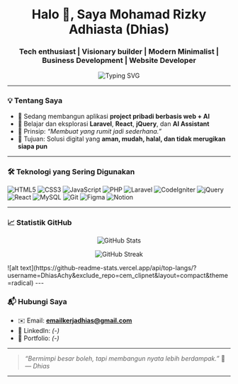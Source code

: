 <h1 align="center">Halo 👋, Saya Mohamad Rizky Adhiasta (Dhias)</h1>
<h3 align="center">Tech enthusiast | Visionary builder | Modern Minimalist | Business Development | Website Developer</h3>

<p align="center">
  <img src="https://readme-typing-svg.demolab.com?font=Fira+Code&duration=2500&pause=1000&center=true&vCenter=true&width=435&lines=Selamat+Datang+di+GitHub+Saya!;Saya+suka+membangun+solusi+berbasis+web;Ootomatisasi+%2B+AI+untuk+hidup+lebih+mudah" alt="Typing SVG" />
</p>

---

### 💡 Tentang Saya
- 🔭 Sedang membangun aplikasi **project pribadi berbasis web + AI**
- 🌱 Belajar dan eksplorasi **Laravel**, **React**, **jQuery**, dan **AI Assistant**
- 🧠 Prinsip: *“Membuat yang rumit jadi sederhana.”*
- 🎯 Tujuan: Solusi digital yang **aman, mudah, halal, dan tidak merugikan siapa pun**

---

### 🛠️ Teknologi yang Sering Digunakan
![HTML5](https://img.shields.io/badge/HTML5-E34F26?style=flat&logo=html5&logoColor=white)
![CSS3](https://img.shields.io/badge/CSS3-1572B6?style=flat&logo=css3&logoColor=white)
![JavaScript](https://img.shields.io/badge/JavaScript-F7DF1E?style=flat&logo=javascript&logoColor=black)
![PHP](https://img.shields.io/badge/PHP-777BB4?style=flat&logo=php&logoColor=white)
![Laravel](https://img.shields.io/badge/Laravel-FF2D20?style=flat&logo=laravel&logoColor=white)
![CodeIgniter](https://img.shields.io/badge/CodeIgniter-EF4223?style=flat&logo=codeigniter&logoColor=white)
![jQuery](https://img.shields.io/badge/jQuery-0769AD?style=flat&logo=jquery&logoColor=white)
![React](https://img.shields.io/badge/React-61DAFB?style=flat&logo=react&logoColor=black)
![MySQL](https://img.shields.io/badge/MySQL-4479A1?style=flat&logo=mysql&logoColor=white)
![Git](https://img.shields.io/badge/Git-F05032?style=flat&logo=git&logoColor=white)
![Figma](https://img.shields.io/badge/Figma-F24E1E?style=flat&logo=figma&logoColor=white)
![Notion](https://img.shields.io/badge/Notion-000000?style=flat&logo=notion&logoColor=white)

---

### 📈 Statistik GitHub
<p align="center">
  <img src="https://github-readme-stats.vercel.app/api?username=DhiasAchy&show_icons=true&theme=tokyonight" alt="GitHub Stats" />
</p>
<p align="center">
  <img src="https://github-readme-streak-stats.herokuapp.com?user=DhiasAchy&theme=tokyonight" alt="GitHub Streak" />
</p>
![alt text](https://github-readme-stats.vercel.app/api/top-langs/?username=DhiasAchy&exclude_repo=cem_clipnet&layout=compact&theme=radical)
---

### 📬 Hubungi Saya
- ✉️ Email: **emailkerjadhias@gmail.com**
- 💼 LinkedIn: *(-)*
- 🧠 Portfolio: *(-)*

---

> *“Bermimpi besar boleh, tapi membangun nyata lebih berdampak.”* 🚀  
> *— Dhias*

---
